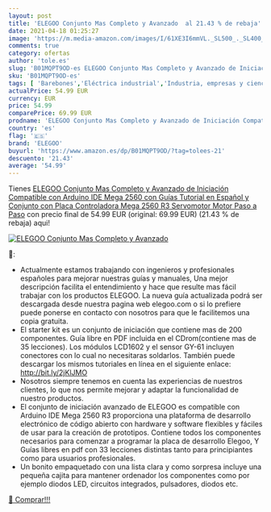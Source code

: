```yaml
---
layout: post
title: 'ELEGOO Conjunto Mas Completo y Avanzado  al 21.43 % de rebaja'
date: 2021-04-18 01:25:27
image: 'https://m.media-amazon.com/images/I/61XE3I6mmVL._SL500_._SL400_.jpg'
comments: true
category: ofertas
author: 'tole.es'
slug: 'B01MQPT9OD-es ELEGOO Conjunto Mas Completo y Avanzado de Iniciación...'
sku: 'B01MQPT9OD-es'
tags: [ 'Barebones','Eléctrica industrial','Industria, empresas y ciencia','Informática','arduino','elegoo', ]
actualPrice: 54.99 EUR
currency: EUR
price: 54.99
comparePrice: 69.99 EUR
prodname: 'ELEGOO Conjunto Mas Completo y Avanzado de Iniciación Compatible con Arduino IDE Mega 2560 con Guías Tutorial en Español y Conjunto con Placa Controladora Mega 2560 R3  Servomotor  Motor Paso a Paso'
country: 'es'
flag: '🇪🇸'
brand: 'ELEGOO'
buyurl: 'https://www.amazon.es/dp/B01MQPT9OD/?tag=tolees-21'
descuento: '21.43'
average: '54.99'
---
```


Tienes [ELEGOO Conjunto Mas Completo y Avanzado de Iniciación Compatible con Arduino IDE Mega 2560 con Guías Tutorial en Español y Conjunto con Placa Controladora Mega 2560 R3  Servomotor  Motor Paso a Paso](https://www.amazon.es/dp/B01MQPT9OD/?tag=tolees-21) con precio final de  54.99 EUR (original: 69.99 EUR) (21.43 %  de rebaja) aqui!

[![ELEGOO Conjunto Mas Completo y Avanzado ](https://m.media-amazon.com/images/I/61XE3I6mmVL._SL500_._SL400_.jpg)](https://www.amazon.es/dp/B01MQPT9OD/?tag=tolees-21)

🔎:

- Actualmente estamos trabajando con ingenieros y profesionales españoles para mejorar nuestras guías y manuales, Una mejor descripción facilita el entendimiento y hace que resulte mas fácil trabajar con los productos ELEGOO. La nueva guía actualizada podrá ser descargada desde nuestra pagina web elegoo.com o si lo prefiere puede ponerse en contacto con nosotros para que le facilitemos una copia gratuita.
- El starter kit es un conjunto de iniciación que contiene mas de 200 componentes. Guía libre en PDF incluida en el CDrom(contiene mas de 35 lecciones). Los módulos LCD1602 y el sensor GY-61 incluyen conectores con lo cual no necesitaras soldarlos. También puede descargar los mismos tutoriales en línea en el siguiente enlace: http://bit.ly/2jKlJMO
- Nosotros siempre tenemos en cuenta las experiencias de nuestros clientes, lo que nos permite mejorar y adaptar la funcionalidad de nuestro productos.
- El conjunto de iniciación avanzado de ELEGOO es compatible con Arduino IDE Mega 2560 R3 proporciona una plataforma de desarrollo electrónico de código abierto con hardware y software flexibles y fáciles de usar para la creación de prototipos. Contiene todos los componentes necesarios para comenzar a programar la placa de desarrollo Elegoo, Y Guías libres en pdf con 33 lecciones distintas tanto para principiantes como para usuarios profesionales.
- Un bonito empaquetado con una lista clara y como sorpresa incluye una pequeña cajita para mantener ordenador los componentes como por ejemplo diodos LED, circuitos integrados, pulsadores, diodos etc.

[🛒 Comprar!!!](https://www.amazon.es/dp/B01MQPT9OD/?tag=tolees-21)
